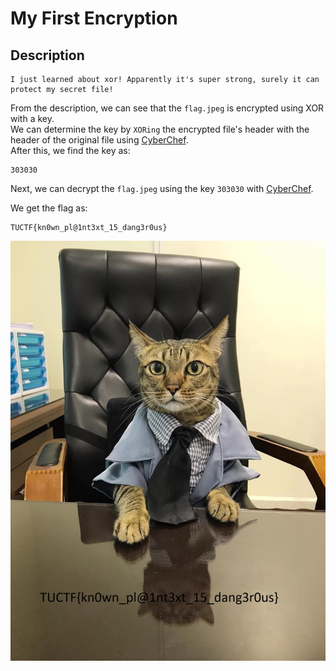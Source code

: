 # My First Encryption

## Description
```
I just learned about xor! Apparently it's super strong, surely it can protect my secret file!
```

From the description, we can see that the `flag.jpeg` is encrypted using XOR with a key.  
We can determine the key by `XORing` the encrypted file's header with the header of the original file using [CyberChef](https://gchq.github.io/CyberChef/#recipe=From_Hex('Auto')XOR(%7B'option':'Hex','string':'cfe8cf'%7D,'Standard',false)To_Hex('None',0)&input=ZmZkOGZm).  
After this, we find the key as:
```hex
303030
```

Next, we can decrypt the `flag.jpeg` using the key `303030` with [CyberChef](https://gchq.github.io/CyberChef/#recipe=XOR(%7B'option':'Hex','string':'303030'%7D,'Standard',false)Render_Image('Raw')).

We get the flag as:
```
TUCTF{kn0wn_pl@1nt3xt_15_dang3r0us}
```
![](./Assets/original_flag.jpg)